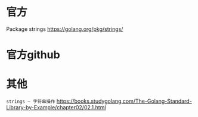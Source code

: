 
# 官方 

Package strings https://golang.org/pkg/strings/

# 官方github

# 其他

`strings — 字符串操作` https://books.studygolang.com/The-Golang-Standard-Library-by-Example/chapter02/02.1.html
